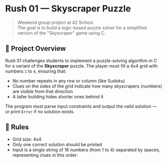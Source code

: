 # Rush 01 — Skyscraper Puzzle

> Weekend group project at 42 School.  
> The goal is to build a logic-based puzzle solver for a simplified version of the "Skyscraper" game using C.

## 🧠 Project Overview

Rush 01 challenges students to implement a puzzle-solving algorithm in C for a variant of the **Skyscraper** puzzle. The player must fill a 4x4 grid with numbers `1` to `4`, ensuring that:

- No number repeats in any row or column (like Sudoku)
- Clues on the sides of the grid indicate how many skyscrapers (numbers) are visible from that direction
- A taller building hides shorter ones behind it

The program must parse input constraints and output the valid solution — or print `Error` if no solution exists.

## 🎯 Rules

- Grid size: 4x4  
- Only one correct solution should be printed  
- Input is a single string of 16 numbers (from 1 to 4) separated by spaces, representing clues in this order:


